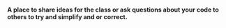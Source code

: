 #### A place to share ideas for the class or ask questions about your code to others to try and simplify and or correct.
